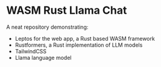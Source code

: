 # WASM Rust Llama Chat

A neat repository demonstrating:

- Leptos for the web app, a Rust based WASM framework
- Rustformers, a Rust implementation of LLM models
- TailwindCSS
- Llama language model
